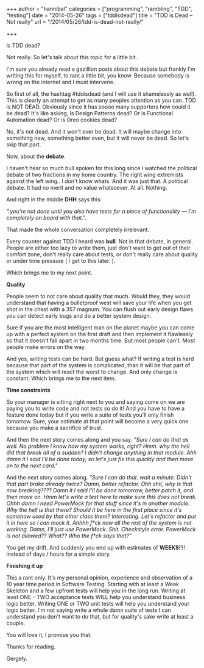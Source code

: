 +++
author = "hannibal"
categories = ["programming", "rambling", "TDD", "testing"]
date = "2014-05-26"
tags = ["tddisdead"]
title = "TDD is Dead – Not really"
url = "/2014/05/26/tdd-is-dead-not-really/"

+++

Is TDD dead?

Not really. So let's talk about this topic for a little bit.

I'm sure you already read a gazillion posts about this debate but frankly I'm writing this for myself, to rant a little bit, you know. Because somebody is wrong on the internet and I must intervene.

<!--more-->

So first of all, the hashtag #tddisdead (and I will use it shamelessly as well). This is clearly an attempt to get as many peoples attention as you can. TDD is NOT DEAD. Obviously since it has soooo many supporters how could it be dead? It's like asking, is Design Patterns dead? Or is Functional Automation dead? Or is Oreo cookies dead?

No, it's not dead. And it won't ever be dead. It will maybe change into something new, something better even, but it will never be dead. So let's skip that part.

Now, about the **debate**.

I haven't hear so much bull spoken for this long since I watched the political debate of two fractions in my home country. The right wing extremists against the left wing.. I don't know whats. And it was just that. A political debate. It had no merit and no value whatsoever. At all. Nothing.

And right in the middle **DHH** says this:

_".you're not done until you also have tests for a piece of functionality &#8212; I'm completely on board with that."._

That made the whole conversation completely irrelevant.

Every counter against TDD I heard was **bull**. Not in that debate, in general. People are either too lazy to write them, just don't want to get out of their comfort zone, don't really care about tests, or don't really care about quality or under time pressure ( I get to this later. ).

Which brings me to my next point.

**Quality**

People seem to not care about quality that much. Would they, they would understand that having a bulletproof west will save your life when you get shot in the chest with a 357 magnum. You can flush out early design flaws you can detect early bugs and do a better system design.

Sure if you are the most intelligent man on the planet maybe you can come up with a perfect system on the first draft and then implement it flawlessly so that it doesn't fall apart in two months time. But most people can't. Most people make errors on the way.

And yes, writing tests can be hard. But guess what? If writing a test is hard because that part of the system is complicated, than it will be that part of the system which will react the worst to change. And only change is constant. Which brings me to the next item.

**Time constraints**

So your manager is sitting right next to you and saying come on we are paying you to write code and not tests so do it! And you have to have a feature done today but if you write a suite of tests you'll only finish tomorrow. Sure, your estimate at that point will become a very quick one because you make a sacrifice of trust.

And then the next story comes along and you say. _"Sure I can do that as well. No problem I know how my system works, right? Hmm. why the hell did that break all of a sudden? I didn't change anything in that module. Ahh damn it I said I'll be done today, so let's just fix this quickly and then move on to the next card."_

And the next story comes along. _"Sure I can do that. wait a minute. Didn't that part brake already twice? Damn, better refactor. Ohh shit, why is that now breaking???? Damn it I said I'll be done tomorrow, better patch it, and then move on. Hmm let's write a test here to make sure this does not break. Ohhh damn I need PowerMock for that stuff since it's in another module. Why the hell is that there? Should it be here in the first place since it's somehow used by that other class there? Interesting. Let's refactor and put it in here so I can mock it. Ahhhh f\*ck now all the rest of the system is not working. Damn, I'll just use PowerMock. Shit. Checkstyle error. PowerMock is not allowed?? What?? Who the f\*ck says that?"_

You get my drift. And suddenly you end up with estimates of **WEEKS**!!!! instead of days / hours for a simple story.

**Finishing it up**

This a rant only. It's my personal opinion, experience and observation of a 10 year time period in Software Testing. Starting with at least a Weak Skeleton and a few upfront tests will help you in the long run. Writing at least ONE - TWO acceptance tests WILL help you understand business logic better. Writing ONE or TWO unit tests will help you understand your logic better. I'm not saying write a whole damn suite of tests I can understand you don't want to do that, but for quality's sake write at least a couple.

You will love it, I promise you that.

Thanks for reading.

Gergely.